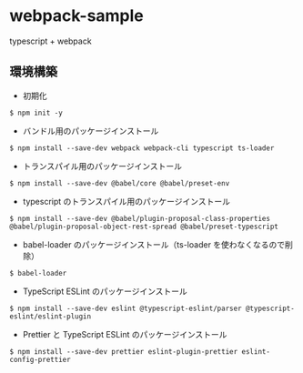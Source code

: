 # webpack-sample

typescript + webpack

## 環境構築

- 初期化

```
$ npm init -y
```

- バンドル用のパッケージインストール

```
$ npm install --save-dev webpack webpack-cli typescript ts-loader
```

- トランスパイル用のパッケージインストール

```
$ npm install --save-dev @babel/core @babel/preset-env
```

- typescript のトランスパイル用のパッケージインストール

```
$ npm install --save-dev @babel/plugin-proposal-class-properties @babel/plugin-proposal-object-rest-spread @babel/preset-typescript
```

- babel-loader のパッケージインストール（ts-loader を使わなくなるので削除）

```
$ babel-loader
```

- TypeScript ESLint のパッケージインストール

```
$ npm install --save-dev eslint @typescript-eslint/parser @typescript-eslint/eslint-plugin
```

- Prettier と TypeScript ESLint のパッケージインストール

```
$ npm install --save-dev prettier eslint-plugin-prettier eslint-config-prettier
```
